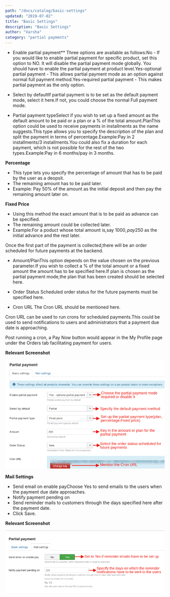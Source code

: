 ```yaml
---
path: "/docs/catalog/basic-settings"
updated: "2019-07-02"
title: "Basic Settings"
description: "Basic Settings"
author: "Varsha"
category: "partial payments"
---
```


* Enable partial payment**
Three options are available as follows:No - If you would like to enable partial payment for specific product, set this option to NO. It will disable the partial payment mode globally. You should have to enable the partial payment at product level.Yes-optional partial payment - This allows partial payment mode as an option against normal full payment method.Yes-required partial payment - This makes partial payment as the only option.

* Select by defaultIf partial payment is to be set as the default payment mode, select it here.If not, you could choose the normal Full payment mode.

* Partial payment typeSelect if you wish to set up a fixed amount as the default amount to be paid or a plan or a % of the total amount.PlanThis option could be used to receive payments in installments as the name suggests.This type allows you to specify the description of the plan and split the payment  in terms of percentage.Example:Pay in 2 installments/3 installments.You could also fix a duration for each payment, which is not possible for the rest of the two types.Example:Pay in 6 months/pay in 3 months.

**Percentage**

 * This type lets you specify the percentage of  amount that has to be paid by the user as a deopsit.
 * The remaining amount has to be paid later.
 * Example: Pay 50% of the amount as the initial deposit and then pay
   the remaining amount later on.

**Fixed Price**

 * Using this method the exact amount that is to be paid as advance can be specified.
 * The remaining amount could be collected later.
 * Example:For a poduct whose total amount is,say 1000$, pay 250$ as  the initial advance and the rest later.

Once the first part of the payment is collected,there will be an order scheduled for future payments at the backend.

* Amount/PlanThis option depends on the value chosen on the previous parameter.If you wish to collect a % of the total amount or a fixed amount the amount has to be specified here.If plan is chosen as the partial payment mode,the plan that has been created should be selected here.

* Order Status
Scheduled order status for the future payments must be specified here.

* Cron URL
The Cron URL should be mentioned here.

Cron URL can be used to run crons for scheduled payments.This could be used to send notifications to users and administrators that a payment due date is approaching.

Post running a cron, a Pay Now button would appear in the My Profile  page under the Orders tab facilitating payment for users.

**Relevant Screenshot**

![basic settings](https://raw.githubusercontent.com/j2store/doc-images/master//partial-payments/basic-settings/app_partialpaymentbasicsettings.png)

**Mail Settings**

* Send email on enable payChoose Yes to send emails to the users when the payment due date approaches.
* Notify payment pending on
* Send reminder mails to customers through the days specified here after the payment date.
* Click Save.

**Relevant Screenshot**

![mail settings](https://raw.githubusercontent.com/j2store/doc-images/master//partial-payments/basic-settings/app_partialpaymentmailsettings.png)

